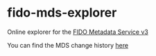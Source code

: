 # fido-mds-explorer
Online explorer for the [FIDO Metadata Service v3](https://fidoalliance.org/metadata/)

You can find the MDS change history [here](https://github.com/opotonniee/fido-mds-explorer/commits/main/mds.js)
